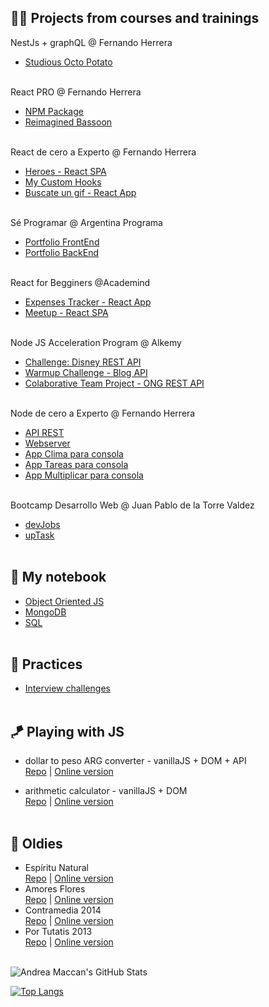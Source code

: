 ## 👩‍💻 Projects from courses and trainings

NestJs + graphQL @ Fernando Herrera
- [Studious Octo Potato](https://github.com/acmaccan/studious-octo-potato)
  <br/><br/>

React PRO @ Fernando Herrera
- [NPM Package](https://github.com/acmaccan/acmaccan-product-card)
- [Reimagined Bassoon](https://github.com/acmaccan/reimagined-bassoon)
  <br/><br/>

React de cero a Experto @ Fernando Herrera
- [Heroes - React SPA](https://github.com/acmaccan/heroesApp)
- [My Custom Hooks](https://github.com/acmaccan/myCustomHooks)
- [Buscate un gif - React App](https://github.com/acmaccan/buscateungif)
  <br/><br/>

Sé Programar @ Argentina Programa
- [Portfolio FrontEnd](https://github.com/acmaccan/portfolio-FrontEnd)
- [Portfolio BackEnd](https://github.com/acmaccan/portfolio-BackEnd)
  <br/><br/>

React for Begginers @Academind
- [Expenses Tracker - React App](https://github.com/acmaccan/react-expense-app)
- [Meetup - React SPA](https://github.com/acmaccan/academind-meetup-react)
  <br/><br/>

Node JS Acceleration Program @ Alkemy
- [Challenge: Disney REST API](https://github.com/acmaccan/alkemy-node-challenge)
- [Warmup Challenge - Blog API](https://github.com/acmaccan/alkemy-warmup-challenge)
- [Colaborative Team Project - ONG REST API](https://github.com/acmaccan/OT107-Server)
  <br/><br/>

Node de cero a Experto @ Fernando Herrera
- [API REST](https://github.com/acmaccan/restserver-node-express-dotenv)
- [Webserver](https://github.com/acmaccan/webserver-node-express-hbs-dotenv)
- [App Clima para consola](https://github.com/acmaccan/app-clima)
- [App Tareas para consola](https://github.com/acmaccan/app-tareas)
- [App Multiplicar para consola](https://github.com/acmaccan/app-multiplicar)
  <br/><br/>

Bootcamp Desarrollo Web @ Juan Pablo de la Torre Valdez
- [devJobs](https://github.com/acmaccan/devJobs)
- [upTask](https://github.com/acmaccan/upTask)
  <br/><br/>

## 📓 My notebook
- [Object Oriented JS](https://github.com/acmaccan/object-oriented-js)
- [MongoDB](https://github.com/acmaccan/mongoDB-University-M001-mongoDB-basics)
- [SQL](https://github.com/acmaccan/alkemy-SQL-I)
  <br/><br/>

## 🧪 Practices
- [Interview challenges](https://github.com/acmaccan/interview-challenges)
  <br/><br/>

## 🪁 Playing with JS

- dollar to peso ARG converter - vanillaJS + DOM + API<br/>
  [Repo](https://github.com/acmaccan/exchange-dolar-pesoarg) | 
  [Online version](https://acmaccan.github.io/exchange-dolar-pesoarg/)

- arithmetic calculator - vanillaJS + DOM<br/>
  [Repo](https://github.com/acmaccan/my-calculator) | 
  [Online version](https://acmaccan.github.io/my-calculator/)
  <br/><br/>

## 💾 Oldies
- Espíritu Natural<br/>
[Repo](https://github.com/acmaccan/espiritu-natural) | [Online version](https://acmaccan.github.io/espiritu-natural/espiritu-natural/)<br/>
- Amores Flores<br/>
[Repo](https://github.com/acmaccan/amores-flores) | [Online version](https://acmaccan-amores-flores.herokuapp.com/)<br/>
- Contramedia 2014<br/>
[Repo](https://github.com/acmaccan/contramedia-2014) | [Online version](https://acmaccan.github.io/contramedia-2014/)<br/>
- Por Tutatis 2013<br/>
[Repo](https://github.com/acmaccan/por-tutatis-2013) | [Online version](https://acmaccan.github.io/por-tutatis-2013/)<br/><br/>


![Andrea Maccan's GitHub Stats](https://github-readme-stats.vercel.app/api?username=acmaccan&show_icons=true&theme=nightowl)


[![Top Langs](https://github-readme-stats.vercel.app/api/top-langs/?username=acmaccan&theme=nightowl&layout=compact&hide=html,css,handlebars,pug,scss)](https://github.com/acmaccan/github-readme-stats)



